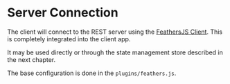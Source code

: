 # Server Connection

The client will connect to the REST server using the [FeathersJS Client](https://github.com/feathersjs/client). This is completely integrated into the client app.

It may be used directly or through the state management store described in the next chapter.

The base configuration is done in the `plugins/feathers.js`.
